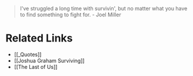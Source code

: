 

> I've struggled a long time with survivin', but no matter what you have to find something to fight for. - Joel Miller

# Related Links
- [[_Quotes]]
- [[Joshua Graham Surviving]]
- [[The Last of Us]]


